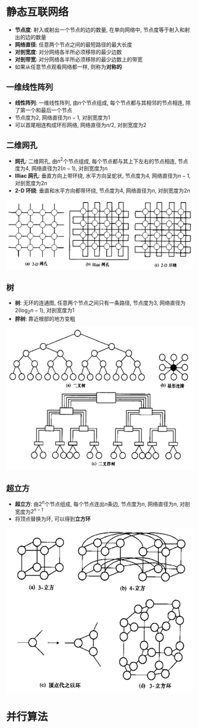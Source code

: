 # 静态互联网络

- **节点度**: 射入或射出一个节点的边的数量, 在单向网络中, 节点度等于射入和射出的边的数量
- **网络直径**: 任意两个节点之间的最短路径的最大长度
- **对剖宽度**: 对分网络各半所必须移除的最少边数
- **对剖带宽**: 对分网络各半所必须移除的最少边数上的带宽
- 如果从任意节点观看网络都一样, 则称为**对称的**

## 一维线性阵列

- **线性阵列**: 一维线性阵列, 由$n$个节点组成, 每个节点都与其相邻的节点相连, 除了第一个和最后一个节点
- 节点度为$2$, 网络直径为$n-1$, 对剖宽度为$1$
- 可以首尾相连构成环形网络, 网络直径为$n/2$, 对剖宽度为$2$

## 二维网孔

- **网孔**: 二维网孔, 由$n^2$个节点组成, 每个节点都与其上下左右的节点相连, 节点度为$4$, 网络直径为$2(n-1)$, 对剖宽度为$n$
- **Illiac 网孔**: 垂直方向上带环绕, 水平方向呈蛇状, 节点度为$4$, 网络直径为$n-1$, 对剖宽度为$2n$
- **2-D 环绕**: 垂直和水平方向都带环绕, 节点度为$4$, 网络直径为$n$, 对剖宽度为$2n$

![二维网孔](images/1.png)

## 树

- **树**: 无环的连通图, 任意两个节点之间只有一条路径, 节点度为$3$, 网络直径为$2(\log_2 n - 1)$, 对剖宽度为$1$
- **胖树**: 靠近根部的地方变粗

![树](images/2.png)

## 超立方

- **超立方**: 由$2^n$个节点组成, 每个节点连出$n$条边, 节点度为$n$, 网络直径为$n$, 对剖宽度为$2^{n-1}$
- 将顶点替换为环, 可以得到**立方环**

![超立方](images/3.png)

# 并行算法

